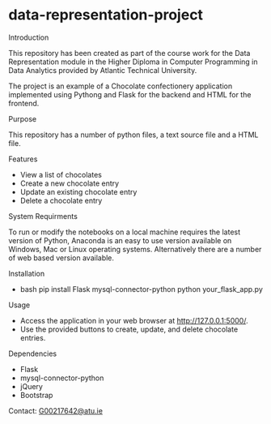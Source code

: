 # data-representation-project

Introduction

This repository has been created as part of the course work for the Data Representation module in the Higher Diploma in Computer Programming in Data Analytics provided by Atlantic Technical University.

The project is an example of a Chocolate confectionery application implemented using Pythong and Flask for the backend and HTML for the frontend.

Purpose

This repository has a number of python files, a text source file and a HTML file.

Features
- View a list of chocolates
- Create a new chocolate entry
- Update an existing chocolate entry
- Delete a chocolate entry

System Requirments

To run or modify the notebooks on a local machine requires the latest version of Python, Anaconda is an easy to use version available on Windows, Mac or Linux operating systems. Alternatively there are a number of web based version available.

Installation
-  bash
   pip install Flask mysql-connector-python
   python your_flask_app.py

Usage
- Access the application in your web browser at http://127.0.0.1:5000/.
- Use the provided buttons to create, update, and delete chocolate entries.

Dependencies
- Flask
- mysql-connector-python
- jQuery
- Bootstrap

Contact:
G00217642@atu.ie

